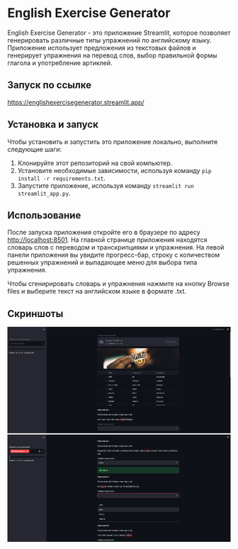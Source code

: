 # English Exercise Generator

English Exercise Generator - это приложение Streamlit, которое позволяет генерировать различные типы упражнений по английскому языку. Приложение использует предложения из текстовых файлов и генерирует упражнения на перевод слов, выбор правильной формы глагола и употребление артиклей.

## Запуск по ссылке

https://englishexercisegenerator.streamlit.app/

## Установка и запуск

Чтобы установить и запустить это приложение локально, выполните следующие шаги:

1. Клонируйте этот репозиторий на свой компьютер.
2. Установите необходимые зависимости, используя команду `pip install -r requirements.txt`.
3. Запустите приложение, используя команду `streamlit run streamlit_app.py`.

## Использование

После запуска приложения откройте его в браузере по адресу [http://localhost:8501](http://localhost:8501). На главной странице приложения находятся словарь слов с переводом и транскрипциями и упражнения. На левой панели приложения вы увидите прогресс-бар, строку с количеством решенных упражнений и выпадающее меню для выбора типа упражнения.

Чтобы сгенирировать словарь и упражнения нажмите на кнопку Browse files и выберите текст на английском языке в формате .txt.

## Скриншоты

![Главная страница приложения](screenshot1.png)
![Упражнение на перевод слова](screenshot2.png)
